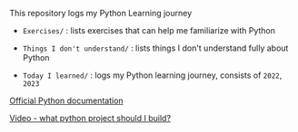 

This repository logs my Python Learning journey

- `Exercises/` : lists exercises that can help me familiarize with Python

- `Things I don't understand/` : lists things I don't understand fully about Python

- `Today I learned/` : logs my Python learning journey, consists of `2022`, `2023`

[Official Python documentation](https://docs.python.org/3/tutorial/introduction.html)

[Video - what python project should I build?](https://youtu.be/p-89r5QvQvQ)
